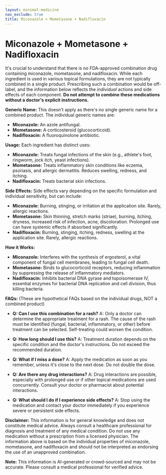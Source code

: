 ```yaml
---
layout: minimal-medicine
nav_exclude: true
title: Miconazole + Mometasone + Nadifloxacin
---
```


# Miconazole + Mometasone + Nadifloxacin

It's crucial to understand that there is no FDA-approved combination drug containing miconazole, mometasone, and nadifloxacin.  While each ingredient is used in various topical formulations, they are not typically combined in a single product. Prescribing such a combination would be off-label, and the information below reflects the *individual* actions and side effects of each component.  **Do not attempt to combine these medications without a doctor's explicit instructions.**

**Generic Name:** This doesn't apply as there's no single generic name for a combined product.  The individual generic names are:

* **Miconazole:** An azole antifungal.
* **Mometasone:** A corticosteroid (glucocorticoid).
* **Nadifloxacin:** A fluoroquinolone antibiotic.


**Usage:**  Each ingredient has distinct uses:

* **Miconazole:** Treats fungal infections of the skin (e.g., athlete's foot, ringworm, jock itch, yeast infections).
* **Mometasone:** Treats inflammatory skin conditions like eczema, psoriasis, and allergic dermatitis.  Reduces swelling, redness, and itching.
* **Nadifloxacin:** Treats bacterial skin infections.


**Side Effects:** Side effects vary depending on the specific formulation and individual sensitivity, but can include:

* **Miconazole:** Burning, stinging, or irritation at the application site. Rarely, allergic reactions.
* **Mometasone:** Skin thinning, stretch marks (striae), burning, itching, dryness, increased risk of infection, acne, discoloration.  Prolonged use can have systemic effects if absorbed significantly.
* **Nadifloxacin:** Burning, stinging, itching, redness, swelling at the application site.  Rarely, allergic reactions.


**How it Works:**

* **Miconazole:** Interferes with the synthesis of ergosterol, a vital component of fungal cell membranes, leading to fungal cell death.
* **Mometasone:** Binds to glucocorticoid receptors, reducing inflammation by suppressing the release of inflammatory mediators.
* **Nadifloxacin:** Inhibits bacterial DNA gyrase and topoisomerase IV, essential enzymes for bacterial DNA replication and cell division, thus killing bacteria.


**FAQs:** (These are hypothetical FAQs based on the individual drugs, NOT a combined product)


* **Q: Can I use this combination for a rash?** A:  Only a doctor can determine the appropriate treatment for a rash. The cause of the rash must be identified (fungal, bacterial, inflammatory, or other) before treatment can be selected. Self-treating could worsen the condition.

* **Q: How long should I use this?** A: Treatment duration depends on the specific condition and the doctor's instructions.  Do not exceed the recommended duration.

* **Q: What if I miss a dose?** A:  Apply the medication as soon as you remember, unless it's close to the next dose. Do not double the dose.

* **Q: Are there any drug interactions?** A:  Drug interactions are possible, especially with prolonged use or if other topical medications are used concurrently. Consult your doctor or pharmacist about potential interactions.

* **Q: What should I do if I experience side effects?** A: Stop using the medication and contact your doctor immediately if you experience severe or persistent side effects.


**Disclaimer:** This information is for general knowledge and does not constitute medical advice.  Always consult a healthcare professional for diagnosis and treatment of any medical condition.  Do not use any medication without a prescription from a licensed physician.  The information above is based on the individual properties of miconazole, mometasone, and nadifloxacin and should not be interpreted as endorsing the use of an unapproved combination.


**Note:** This information is AI-generated or crowd-sourced and may not be accurate. Please consult a medical professional for verified advice.